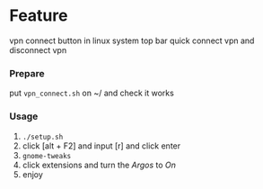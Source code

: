 # Feature
vpn connect button in linux system top bar
quick connect vpn and disconnect vpn
### Prepare
put ``` vpn_connect.sh ``` on ~/ and check it works

### Usage
1. ``` ./setup.sh ```
2. click [alt + F2] and input [r] and click enter
3. ``` gnome-tweaks ```
4. click extensions and turn the *Argos* to *On*
5. enjoy